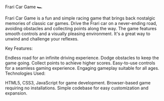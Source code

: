 Frari Car Game 🏎️

Frari Car Game is a fun and simple racing game that brings back nostalgic memories of classic car games. Drive the Frari car on a never-ending road, avoiding obstacles and collecting points along the way. The game features smooth controls and a visually pleasing environment. It's a great way to unwind and challenge your reflexes.

Key Features:

Endless road for an infinite driving experience.
Dodge obstacles to keep the game going.
Collect points to achieve higher scores.
Easy-to-use controls for a seamless gaming experience.
Engaging gameplay suitable for all ages.
Technologies Used:

HTML5, CSS3, JavaScript for game development.
Browser-based game requiring no installations.
Simple codebase for easy customization and expansion.
